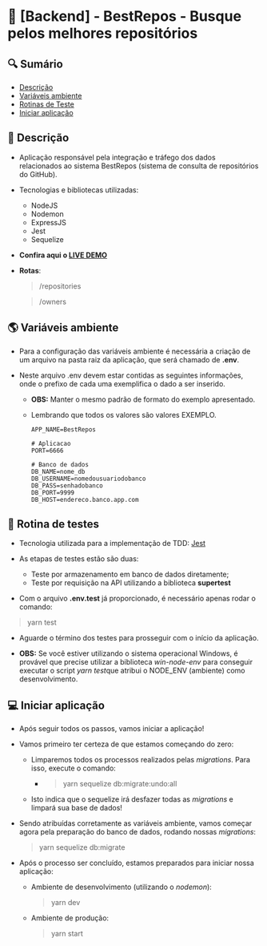 # 🎈 [Backend] - BestRepos - Busque pelos melhores repositórios

##  🔍 Sumário

- [Descrição](#description)
- [Variáveis ambiente](#environment-vars)
- [Rotinas de Teste](#test-routines)
- [Iniciar aplicação](#start-application)



## 📄 <a id="description">Descrição</a>

- Aplicação responsável pela integração e tráfego dos dados relacionados ao sistema BestRepos (sistema de consulta de repositórios do GitHub).

- Tecnologias e bibliotecas utilizadas:

  - NodeJS
  - Nodemon
  - ExpressJS
  - Jest
  - Sequelize

- **Confira aqui o <a href="https://api-best-repos.herokuapp.com/">LIVE DEMO</a>**

- **Rotas**:

  > /repositories

  > /owners



## 🌎 <a id="environment-vars">Variáveis ambiente</a>

- Para a configuração das variáveis ambiente é necessária a criação de um arquivo na pasta raiz da aplicação, que será chamado de **.env**.

- Neste arquivo .env devem estar contidas as seguintes informações, onde o prefixo de cada uma exemplifica o dado a ser inserido.

  - **OBS:** Manter o mesmo padrão de formato do exemplo apresentado.

  - Lembrando que todos os valores são valores EXEMPLO.

    ````
    APP_NAME=BestRepos
    
    # Aplicacao
    PORT=6666
    
    # Banco de dados
    DB_NAME=nome_db
    DB_USERNAME=nomedousuariodobanco
    DB_PASS=senhadobanco
    DB_PORT=9999
    DB_HOST=endereco.banco.app.com
    ````

## 🦾 <a id="test-routines">Rotina de testes</a>

- Tecnologia utilizada para a implementação de TDD:  <a href="https://jestjs.io/">Jest</a>

- As etapas de testes estão são duas:
  - Teste por armazenamento em banco de dados diretamente;
  - Teste por requisição na API utilizando a biblioteca **supertest**

- Com o arquivo **.env.test** já proporcionado, é necessário apenas rodar o comando:

> yarn test

- Aguarde o término dos testes para prosseguir com o início da aplicação.

- **OBS:** Se você estiver utilizando o sistema operacional Windows, é provável que precise utilizar a biblioteca *win-node-env* para conseguir executar o script *yarn test*que atribui o NODE_ENV (ambiente) como desenvolvimento.

  

## 💻 <a id="start-application">Iniciar aplicação</a>

- Após seguir todos os passos, vamos iniciar a aplicação!

- Vamos primeiro ter certeza de que estamos começando do zero:

  - Limparemos todos os processos realizados pelas *migrations*. Para isso, execute o comando:

    - > yarn sequelize db:migrate:undo:all

  - Isto indica que o sequelize irá desfazer todas as *migrations* e limpará sua base de dados!

- Sendo atribuídas corretamente as variáveis ambiente, vamos começar agora pela preparação do banco de dados, rodando nossas *migrations*:

  > yarn sequelize db:migrate

- Após o processo ser concluído, estamos preparados para iniciar nossa aplicação:

  - Ambiente de desenvolvimento (utilizando o *nodemon*):

    > yarn dev

  - Ambiente de produção:

    > yarn start

    








